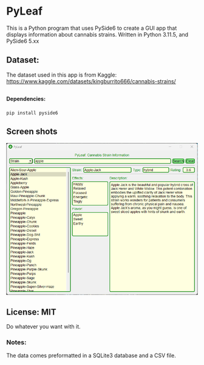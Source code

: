 # PyLeaf
This is a Python program that uses PySide6 to create a GUI app that displays information about cannabis strains. Written in Python 3.11.5, and PySide6 5.xx

##
## Dataset: 

The dataset used in this app is from Kaggle:
https://www.kaggle.com/datasets/kingburrito666/cannabis-strains/
##

#### Dependencies:
`pip install pyside6`

## Screen shots
![Screenshot](resources/ss1.png)


## License: MIT

Do whatever you want with it.

### Notes:
The data comes preformatted in a SQLite3 database and a CSV file.
